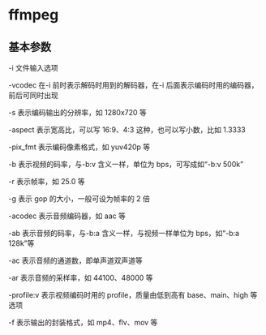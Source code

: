 # ffmpeg

## 基本参数

-i 文件输入选项

-vcodec 在-i 前时表示解码时用到的解码器，在-i 后面表示编码时用的编码器，前后可同时出现

-s 表示编码输出的分辨率，如 1280x720 等

-aspect 表示宽高比，可以写 16:9、4:3 这种，也可以写小数，比如 1.3333

-pix_fmt 表示编码像素格式，如 yuv420p 等

-b 表示视频的码率，与-b:v 含义一样，单位为 bps，可写成如“-b:v 500k”

-r 表示帧率，如 25.0 等

-g 表示 gop 的大小，一般可设为帧率的 2 倍

-acodec 表示音频编码器，如 aac 等

-ab 表示音频的码率，与-b:a 含义一样，与视频一样单位为 bps，如“-b:a 128k”等

-ac 表示音频的通道数，即单声道双声道等

-ar 表示音频的采样率，如 44100、48000 等

-profile:v 表示视频编码时用的 profile，质量由低到高有 base、main、high 等选项

-f 表示输出的封装格式，如 mp4、flv、mov 等
